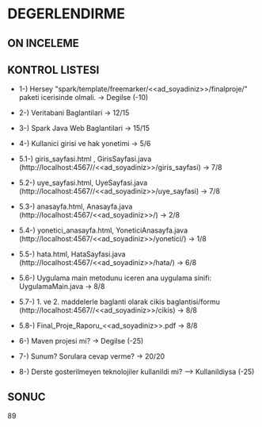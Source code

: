 # DEGERLENDIRME

## ON INCELEME

## KONTROL LISTESI

* 1-) Hersey "spark/template/freemarker/<<ad_soyadiniz>>/finalproje/" paketi icerisinde  olmali.
-> Degilse (-10)

* 2-) Veritabani Baglantilari
-> 12/15

* 3-) Spark Java Web Baglantilari
-> 15/15

* 4-) Kullanici girisi ve hak yonetimi
-> 5/6 
* 5.1-) giris_sayfasi.html , GirisSayfasi.java (http://localhost:4567//<<ad_soyadiniz>>/giris_sayfasi)
-> 7/8 
* 5.2-) uye_sayfasi.html, UyeSayfasi.java (http://localhost:4567//<<ad_soyadiniz>>/uye_sayfasi)
-> 7/8 
* 5.3-) anasayfa.html, Anasayfa.java (http://localhost:4567/<<ad_soyadiniz>>/)
-> 2/8 
* 5.4-) yonetici_anasayfa.html, YoneticiAnasayfa.java (http://localhost:4567/<<ad_soyadiniz>>/yonetici/)
-> 1/8
* 5.5-) hata.html, HataSayfasi.java (http://localhost:4567/<<ad_soyadiniz>>/hata/)
-> 6/8 
* 5.6-) Uygulama main metodunu iceren ana uygulama sinifi: UygulamaMain.java
-> 8/8
* 5.7-) 1. ve 2. maddelerle baglanti olarak cikis baglantisi/formu (http://localhost:4567//<<ad_soyadiniz>>/cikis)
-> 8/8 
* 5.8-) Final_Proje_Raporu_<<ad_soyadiniz>>.pdf
-> 8/8

* 6-) Maven projesi mi?
-> Degilse (-25)

* 7-) Sunum? Sorulara cevap verme?
-> 20/20

* 8-) Derste gosterilmeyen teknolojiler kullanildi mi?
--> Kullanildiysa (-25)

## SONUC

89
